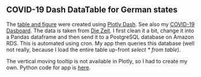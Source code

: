## COVID-19 Dash DataTable for German states

The [table and figure](https://covid19basucrud.herokuapp.com/) were created using [Plotly Dash](https://plotly.com/dash/). See also my [COVID-19 Dasboard](https://covid19basu.herokuapp.com/). The data is taken from [Die Zeit](https://www.zeit.de/wissen/corona-karte-deutschland-aktuelle-zahlen-landkreise#woher-kommen-die-daten). I first clean it a bit, change it into a Pandas dataframe and then send it to a PostgreSQL database on Amazon RDS. This is automated using cron. My app then queries this database (well not really, because I load the entire table up-front *select * from table*).

The vertical moving tooltip is not available in Plotly, so I had to create my own. Python code for app is [here](https://github.com/parbasu/covid19appcode/blob/main/data_table_app.py).
